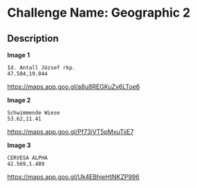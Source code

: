 # Challenge Name: Geographic 2

## Description

**Image** **1**

```
Id. Antall József rkp.
47.504,19.044
```

https://maps.app.goo.gl/a8u8REGKuZv6LToe6


**Image 2**

```
Schwimmende Wiese
53.62,11.41
```

https://maps.app.goo.gl/Pf73iVT5pMxuTiiE7


**Image 3**

```
CERVESA ALPHA
42.569,1.489
```

https://maps.app.goo.gl/Uk4EBhjeHtNKZP996
